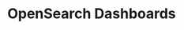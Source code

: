 ---
role: ui
title: OpenSearch Dashboards
artifact_id: opensearch-dashboards
architecture: x64
platform: linux
type: rpm
artifact_url: https://artifacts.opensearch.org/releases/bundle/opensearch-dashboards/1.3.11/opensearch-dashboards-1.3.11-linux-x64.rpm
version: 1.3.11
category: opensearch-dashboards
slug: opensearch-dashboards-1.3.11-linux-x64-rpm
signature: https://artifacts.opensearch.org/releases/bundle/opensearch-dashboards/1.3.11/opensearch-dashboards-1.3.11-linux-x64.rpm.sig
guide: https://opensearch.org/docs/latest/opensearch/install/rpm
---